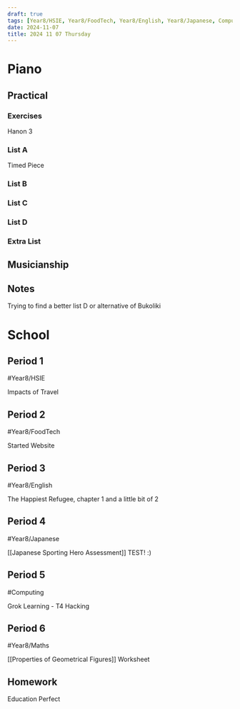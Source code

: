 ```yaml
---
draft: true
tags: [Year8/HSIE, Year8/FoodTech, Year8/English, Year8/Japanese, Computing, Year8/Maths]
date: 2024-11-07
title: 2024 11 07 Thursday
---
```


# Piano

## Practical

### Exercises

Hanon 3

### List A

Timed Piece

### List B

### List C

### List D

### Extra List

## Musicianship

## Notes

Trying to find a better list D or alternative of Bukoliki

# School

## Period 1

#Year8/HSIE

Impacts of Travel

## Period 2

#Year8/FoodTech

Started Website

## Period 3

#Year8/English

The Happiest Refugee, chapter 1 and a little bit of 2

## Period 4

#Year8/Japanese

[[Japanese Sporting Hero Assessment]]  TEST! :)

## Period 5

#Computing

Grok Learning - T4 Hacking

## Period 6

#Year8/Maths

[[Properties of Geometrical Figures]] Worksheet

## Homework

Education Perfect
